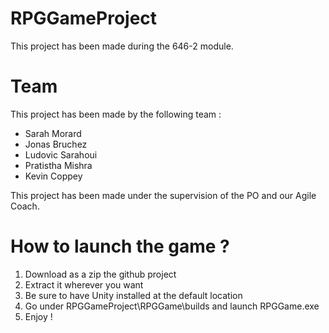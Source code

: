 # RPGGameProject
This project has been made during the 646-2 module.

# Team

This project has been made by the following team :

- Sarah Morard
- Jonas Bruchez
- Ludovic Sarahoui
- Pratistha Mishra
- Kevin Coppey

This project has been made under the supervision of the PO and our Agile Coach.

# How to launch the game ?

1) Download as a zip the github project
2) Extract it wherever you want
3) Be sure to have Unity installed at the default location
4) Go under RPGGameProject\RPGGame\builds and launch RPGGame.exe
5) Enjoy !
